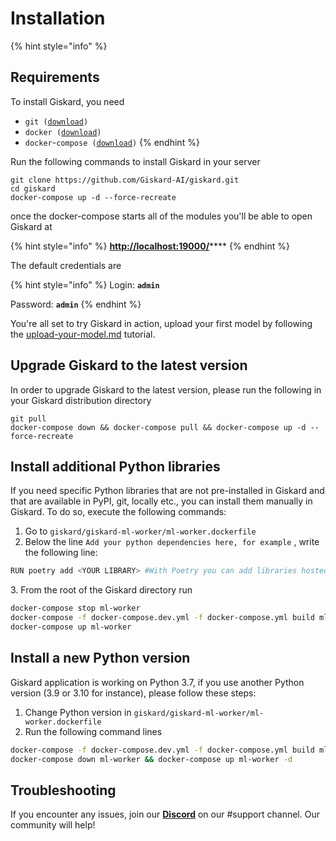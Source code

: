 # Installation

{% hint style="info" %}
## Requirements

To install Giskard, you need

* `git (`[`download`](https://git-scm.com/book/en/v2/Getting-Started-Installing-Git)`)`
* `docker (`[`download`](https://docs.docker.com/get-docker/)`)`
* `docker`-`compose (`[`download`](https://docs.docker.com/compose/install/)`)`
{% endhint %}

Run the following commands to install Giskard in your server

```shell
git clone https://github.com/Giskard-AI/giskard.git
cd giskard
docker-compose up -d --force-recreate
```

once the docker-compose starts all of the modules you'll be able to open Giskard at

{% hint style="info" %}
[**http://localhost:19000/**](http://localhost:19000/)****
{% endhint %}

The default credentials are

{% hint style="info" %}
Login: **`admin`**

Password: **`admin`**
{% endhint %}

You're all set to try Giskard in action, upload your first model by following the [upload-your-model.md](upload-your-model.md "mention") tutorial.

## Upgrade Giskard to the latest version

In order to upgrade Giskard to the latest version, please run the following in your Giskard distribution directory

```shell
git pull
docker-compose down && docker-compose pull && docker-compose up -d --force-recreate
```

## Install additional Python libraries

If you need specific Python libraries that are not pre-installed in Giskard and that are available in PyPI, git, locally etc., you can install them manually in Giskard. To do so, execute the following commands:

1. Go to `giskard/giskard-ml-worker/ml-worker.dockerfile`
2. Below the line `Add your python dependencies here, for example` , write the following line:&#x20;

```bash
RUN poetry add <YOUR LIBRARY> #With Poetry you can add libraries hosted locally, Github, PyPI, etc. See: https://python-poetry.org/docs/cli/#add etc
```

&#x20; 3\. From the root of the Giskard directory run

```bash
docker-compose stop ml-worker
docker-compose -f docker-compose.dev.yml -f docker-compose.yml build ml-worker
docker-compose up ml-worker
```

## Install a new Python version

Giskard application is working on Python 3.7, if you use another Python version (3.9 or 3.10 for instance), please follow these steps:

1. Change Python version in `giskard/giskard-ml-worker/ml-worker.dockerfile`
2. Run the following command lines

```bash
docker-compose -f docker-compose.dev.yml -f docker-compose.yml build ml-worker
docker-compose down ml-worker && docker-compose up ml-worker -d
```

## Troubleshooting[​](https://docs.airbyte.com/deploying-airbyte/on-aws-ec2#troubleshooting)

If you encounter any issues, join our [**Discord**](https://discord.gg/fkv7CAr3FE) on our #support channel. Our community will help!&#x20;
